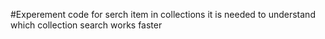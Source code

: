#Experement code for serch item in collections
it is needed to understand which collection search works faster

